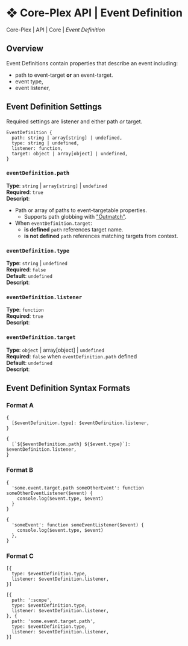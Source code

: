 # ❖ Core-Plex API \| Event Definition
Core-Plex \| API \| Core \| *Event Definition*  

## Overview
Event Definitions contain properties that describe an event including:
 - path to event-target **or** an event-target.  
 - event type, 
 - event listener, 

## Event Definition Settings
Required settings are listener and either path *or* target.  
```
EventDefinition {
  path: string | array[string] | undefined, 
  type: string | undefined, 
  listener: function, 
  target: object | array[object] | undefined, 
}
```
### `eventDefinition.path`
**Type**: `string` \| `array[string]` \| `undefined`  
**Required**: `true`  
**Descript**:  
 - Path or array of paths to event-targetable properties. 
   - Supports path globbing with ["Outmatch"](https://www.npmjs.com/package/outmatch#syntax).  
 - When `eventDefinition.target`: 
   - **is defined** `path` references target name.  
   - **is not defined** `path` references matching targets from context.   

### `eventDefinition.type`
**Type**: `string` \| `undefined`  
**Required**: `false`  
**Default**: `undefined`  
**Descript**:  

### `eventDefinition.listener`
**Type**: `function`  
**Required**: `true`  
**Descript**:  

### `eventDefinition.target`
**Type**: `object` \| array[object] \| `undefined`  
**Required**: `false` when `eventDefinition.path` defined  
**Default**: `undefined`  
**Descript**:  

## Event Definition Syntax Formats
### Format A
```
{
  [$eventDefinition.type]: $eventDefinition.listener,
}
```
```
{
  [`${$eventDefinition.path} ${$event.type}`]: $eventDefinition.listener,
}
```
### Format B
```
{
  'some.event.target.path someOtherEvent': function someOtherEventListener($event) {
    console.log($event.type, $event)
  }
}
```
```
{
  'someEvent': function someEventListener($event) {
    console.log($event.type, $event)
  },
}
```
### Format C
```
[{
  type: $eventDefinition.type,
  listener: $eventDefinition.listener,
}]
```

```
[{
  path: ':scope',
  type: $eventDefinition.type,
  listener: $eventDefinition.listener,
}, {
  path: 'some.event.target.path',
  type: $eventDefinition.type,
  listener: $eventDefinition.listener,
}]
```